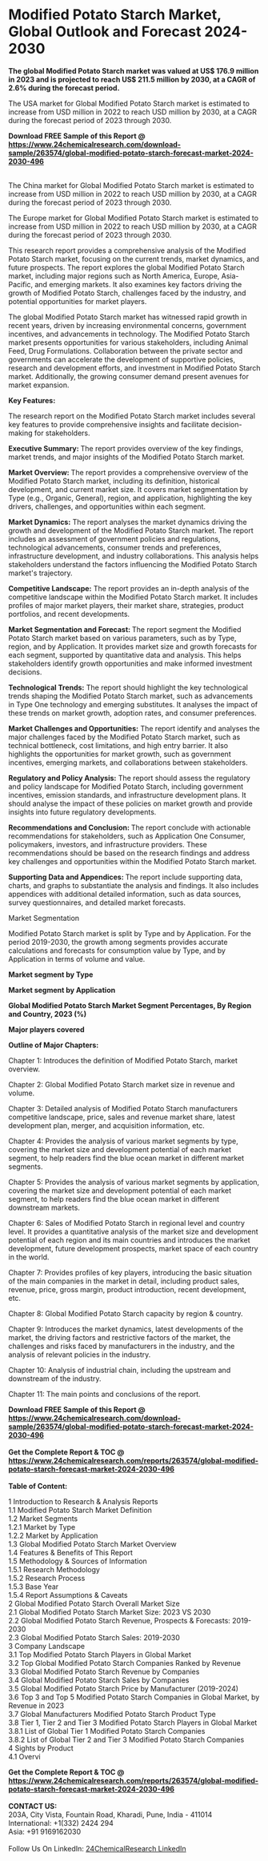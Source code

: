 <h1>Modified Potato Starch Market, Global Outlook and Forecast 2024-2030</h1><p><strong>The global Modified Potato Starch market was valued at US$ 176.9 million in 2023 and is projected to reach US$ 211.5 million by 2030, at a CAGR of 2.6% during the forecast period.</strong></p><p>
</p><p>The USA market for Global Modified Potato Starch market is estimated to increase from USD million in 2022 to reach USD million by 2030, at a CAGR during the forecast period of 2023 through 2030.</p><div><b>Download FREE Sample of this Report @ 
            <a href="https://www.24chemicalresearch.com/download-sample/263574/global-modified-potato-starch-forecast-market-2024-2030-496">
            https://www.24chemicalresearch.com/download-sample/263574/global-modified-potato-starch-forecast-market-2024-2030-496</a></b></div><br><p>
</p><p>The China market for Global Modified Potato Starch market is estimated to increase from USD million in 2022 to reach USD million by 2030, at a CAGR during the forecast period of 2023 through 2030.</p><p>
</p><p>The Europe market for Global Modified Potato Starch market is estimated to increase from USD million in 2022 to reach USD million by 2030, at a CAGR during the forecast period of 2023 through 2030.</p><p>
</p><p>This research report provides a comprehensive analysis of the Modified Potato Starch market, focusing on the current trends, market dynamics, and future prospects. The report explores the global Modified Potato Starch market, including major regions such as North America, Europe, Asia-Pacific, and emerging markets. It also examines key factors driving the growth of Modified Potato Starch, challenges faced by the industry, and potential opportunities for market players.</p><p>
The global Modified Potato Starch market has witnessed rapid growth in recent years, driven by increasing environmental concerns, government incentives, and advancements in technology. The Modified Potato Starch market presents opportunities for various stakeholders, including Animal Feed, Drug Formulations. Collaboration between the private sector and governments can accelerate the development of supportive policies, research and development efforts, and investment in Modified Potato Starch market. Additionally, the growing consumer demand present avenues for market expansion.</p><p>
<strong>Key Features:</strong></p><p>
The research report on the Modified Potato Starch market includes several key features to provide comprehensive insights and facilitate decision-making for stakeholders.</p><p>
<strong>Executive Summary: </strong>The report provides overview of the key findings, market trends, and major insights of the Modified Potato Starch market.</p><p>
<strong>Market Overview: </strong>The report provides a comprehensive overview of the Modified Potato Starch market, including its definition, historical development, and current market size. It covers market segmentation by Type (e.g., Organic, General), region, and application, highlighting the key drivers, challenges, and opportunities within each segment.</p><p>
<strong>Market Dynamics:</strong> The report analyses the market dynamics driving the growth and development of the Modified Potato Starch market. The report includes an assessment of government policies and regulations, technological advancements, consumer trends and preferences, infrastructure development, and industry collaborations. This analysis helps stakeholders understand the factors influencing the Modified Potato Starch market's trajectory.</p><p>
<strong>Competitive Landscape:</strong> The report provides an in-depth analysis of the competitive landscape within the Modified Potato Starch market. It includes profiles of major market players, their market share, strategies, product portfolios, and recent developments.</p><p>
<strong>Market Segmentation and Forecast: </strong>The report segment the Modified Potato Starch market based on various parameters, such as by Type, region, and by Application. It provides market size and growth forecasts for each segment, supported by quantitative data and analysis. This helps stakeholders identify growth opportunities and make informed investment decisions.</p><p>
<strong>Technological Trends:</strong> The report should highlight the key technological trends shaping the Modified Potato Starch market, such as advancements in Type One technology and emerging substitutes. It analyses the impact of these trends on market growth, adoption rates, and consumer preferences.</p><p>
<strong>Market Challenges and Opportunities:</strong> The report identify and analyses the major challenges faced by the Modified Potato Starch market, such as technical bottleneck, cost limitations, and high entry barrier. It also highlights the opportunities for market growth, such as government incentives, emerging markets, and collaborations between stakeholders.</p><p>
<strong>Regulatory and Policy Analysis:</strong> The report should assess the regulatory and policy landscape for Modified Potato Starch, including government incentives, emission standards, and infrastructure development plans. It should analyse the impact of these policies on market growth and provide insights into future regulatory developments.</p><p>
<strong>Recommendations and Conclusion: </strong>The report conclude with actionable recommendations for stakeholders, such as Application One Consumer, policymakers, investors, and infrastructure providers. These recommendations should be based on the research findings and address key challenges and opportunities within the Modified Potato Starch market.</p><p>
<strong>Supporting Data and Appendices: </strong>The report include supporting data, charts, and graphs to substantiate the analysis and findings. It also includes appendices with additional detailed information, such as data sources, survey questionnaires, and detailed market forecasts.</p><p>
Market Segmentation</p><p>
Modified Potato Starch market is split by Type and by Application. For the period 2019-2030, the growth among segments provides accurate calculations and forecasts for consumption value by Type, and by Application in terms of volume and value.</p><p>
<strong>Market segment by Type</strong></p><p>
</p><p>
</p><p><strong>Market segment by Application</strong></p><p>
</p><p>
</p><p><strong>Global Modified Potato Starch Market Segment Percentages, By Region and Country, 2023 (%)</strong></p><p>
</p><p>
</p><p></p><p>
</p><p><strong>Major players covered</strong></p><p>
</p><p>
</p><p><strong>Outline of Major Chapters:</strong></p><p>
Chapter 1: Introduces the definition of Modified Potato Starch, market overview.</p><p>
Chapter 2: Global Modified Potato Starch market size in revenue and volume.</p><p>
Chapter 3: Detailed analysis of Modified Potato Starch manufacturers competitive landscape, price, sales and revenue market share, latest development plan, merger, and acquisition information, etc.</p><p>
Chapter 4: Provides the analysis of various market segments by type, covering the market size and development potential of each market segment, to help readers find the blue ocean market in different market segments.</p><p>
Chapter 5: Provides the analysis of various market segments by application, covering the market size and development potential of each market segment, to help readers find the blue ocean market in different downstream markets.</p><p>
Chapter 6: Sales of Modified Potato Starch in regional level and country level. It provides a quantitative analysis of the market size and development potential of each region and its main countries and introduces the market development, future development prospects, market space of each country in the world.</p><p>
Chapter 7: Provides profiles of key players, introducing the basic situation of the main companies in the market in detail, including product sales, revenue, price, gross margin, product introduction, recent development, etc.</p><p>
Chapter 8: Global Modified Potato Starch capacity by region &amp; country.</p><p>
Chapter 9: Introduces the market dynamics, latest developments of the market, the driving factors and restrictive factors of the market, the challenges and risks faced by manufacturers in the industry, and the analysis of relevant policies in the industry.</p><p>
Chapter 10: Analysis of industrial chain, including the upstream and downstream of the industry.</p><p>
Chapter 11: The main points and conclusions of the report.</p><div><b>Download FREE Sample of this Report @ 
            <a href="https://www.24chemicalresearch.com/download-sample/263574/global-modified-potato-starch-forecast-market-2024-2030-496">
            https://www.24chemicalresearch.com/download-sample/263574/global-modified-potato-starch-forecast-market-2024-2030-496</a></b></div><br><div><b>Get the Complete Report & TOC @ 
            <a href="https://www.24chemicalresearch.com/reports/263574/global-modified-potato-starch-forecast-market-2024-2030-496">
            https://www.24chemicalresearch.com/reports/263574/global-modified-potato-starch-forecast-market-2024-2030-496</a></b></div><br>
            <b>Table of Content:</b><p>1 Introduction to Research & Analysis Reports<br />
    1.1 Modified Potato Starch Market Definition<br />
    1.2 Market Segments<br />
        1.2.1 Market by Type<br />
        1.2.2 Market by Application<br />
    1.3 Global Modified Potato Starch Market Overview<br />
    1.4 Features & Benefits of This Report<br />
    1.5 Methodology & Sources of Information<br />
        1.5.1 Research Methodology<br />
        1.5.2 Research Process<br />
        1.5.3 Base Year<br />
        1.5.4 Report Assumptions & Caveats<br />
2 Global Modified Potato Starch Overall Market Size<br />
    2.1 Global Modified Potato Starch Market Size: 2023 VS 2030<br />
    2.2 Global Modified Potato Starch Revenue, Prospects & Forecasts: 2019-2030<br />
    2.3 Global Modified Potato Starch Sales: 2019-2030<br />
3 Company Landscape<br />
    3.1 Top Modified Potato Starch Players in Global Market<br />
    3.2 Top Global Modified Potato Starch Companies Ranked by Revenue<br />
    3.3 Global Modified Potato Starch Revenue by Companies<br />
    3.4 Global Modified Potato Starch Sales by Companies<br />
    3.5 Global Modified Potato Starch Price by Manufacturer (2019-2024)<br />
    3.6 Top 3 and Top 5 Modified Potato Starch Companies in Global Market, by Revenue in 2023<br />
    3.7 Global Manufacturers Modified Potato Starch Product Type<br />
    3.8 Tier 1, Tier 2 and Tier 3 Modified Potato Starch Players in Global Market<br />
        3.8.1 List of Global Tier 1 Modified Potato Starch Companies<br />
        3.8.2 List of Global Tier 2 and Tier 3 Modified Potato Starch Companies<br />
4 Sights by Product<br />
    4.1 Overvi</p><div><b>Get the Complete Report & TOC @ 
            <a href="https://www.24chemicalresearch.com/reports/263574/global-modified-potato-starch-forecast-market-2024-2030-496">
            https://www.24chemicalresearch.com/reports/263574/global-modified-potato-starch-forecast-market-2024-2030-496</a></b></div><br><b>CONTACT US:</b><br>
            203A, City Vista, Fountain Road, Kharadi, Pune, India - 411014<br>
            International: +1(332) 2424 294<br>
            Asia: +91 9169162030 <br><br>
            Follow Us On LinkedIn: <a href="https://www.linkedin.com/company/24chemicalresearch/">24ChemicalResearch LinkedIn</a>